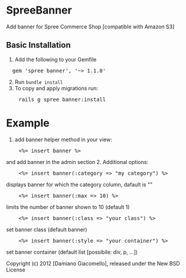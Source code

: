 SpreeBanner
===================

Add banner for Spree Commerce Shop [compatible with Amazon S3]


Basic Installation
------------------

1. Add the following to your Gemfile
<pre>
  gem 'spree_banner', '~> 1.1.0'
</pre>
2. Run `bundle install`
3. To copy and apply migrations run:
<pre>
	rails g spree_banner:install
</pre>

Example
=======

1. add banner helper method in your view:
<pre>
	<%= insert_banner %>
</pre>
and add banner in the admin section
2. Additional options:
<pre>
	<%= insert_banner(:category => "my_category") %>
</pre>
displays banner for which the category column, dafault is ""
<pre>
	<%= insert_banner(:max => 10) %>
</pre>
limits the number of banner shown to 10 (default 1)
<pre>
	<%= insert_banner(:class => "your_class") %>
</pre>
set banner class (default banner)
<pre>
	<%= insert_banner(:style => "your_container") %>
</pre>
set banner container (default list [possibile: div, p, ...])

Copyright (c) 2012 [Damiano Giacomello], released under the New BSD License
